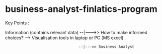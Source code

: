 # business-analyst-finlatics-program
Key Points :


Information (contains relevant data) --|--->> How to make informed choices? --> Visualisation tools in laptop or PC (MS excel)


                                     --|--->> Business Analyst
